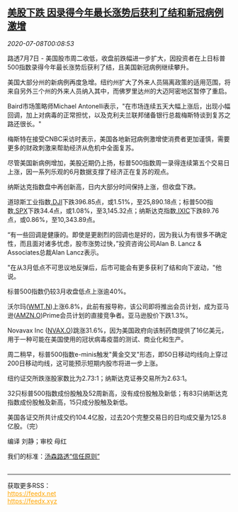 <!--1594167795000-->
[美股下跌 因录得今年最长涨势后获利了结和新冠病例激增](https://cn.reuters.com/article/usa-stocks-0707-tues-idCNKBS24900G)
------

<div><i>2020-07-08T00:08:53</i></div><div class="StandardArticleBody_body"><p>路透7月7日 - 美国股市周二收低，收盘前跌幅进一步扩大，因投资者在上日标普500指数录得今年最长涨势后获利了结，且美国新冠病例继续攀升。 </p><p>美国大部分州的新病例再度急增。纽约州扩大了外来人员隔离政策的适用范围，将来自另外三个州的外来人员纳入其中，而佛罗里达州的大迈阿密地区暂停了重启。 </p><p>Baird市场策略师Michael Antonelli表示，"在市场连续五天大幅上涨后，出现小幅回调，加上对病毒的正常担忧，以及克利夫兰联邦储备银行总裁梅斯特谈到复苏之路还很长。" </p><p>梅斯特在接受CNBC采访时表示，美国各地新冠病例激增使消费者更加谨慎，需要更多的财政刺激来帮助经济从危机中全面复苏。 </p><p>尽管美国新病例增加，美股近期仍上扬，标普500指数周一录得连续第五个交易日上涨，因一系列乐观的6月数据支撑了经济正在复苏的观点。 </p><p>纳斯达克指数盘中再创新高，日内大部分时间保持上涨，但收盘下跌。 </p><p>道琼斯工业指数<a href="/investing/markets/index?symbol=.DJI">.DJI</a>下跌396.85点，或1.51%，至25,890.18点；标普500指数<a href="/investing/markets/index?symbol=.SPX">.SPX</a>下跌34.4点，或1.08%，至3,145.32点；纳斯达克指数<a href="/investing/markets/index?symbol=.IXIC">.IXIC</a>下跌89.76点，或0.86%，至10,343.89点。 </p><p>“有一些回调是健康的。即使是更剧烈的回调也是好的，因为我认为有很多不确定性，而且面对诸多忧虑，股市涨势过快，”投资咨询公司Alan B. Lancz & Associates总裁Alan Lancz表示。 </p><p>"在从3月低点不可思议地反弹后，后市可能会有更多获利了结和向下波动，"他说。 </p><p>标普500指数仍较3月收盘低点上涨逾40%。 </p><p>沃尔玛(<span id="symbol_WMT.N_3"><a href="//www.reuters.com/companies/WMT.N">WMT.N</a></span>)上涨6.8%，此前有报导称，该公司即将推出会员计划，成为亚马逊(<span id="symbol_AMZN.O_4"><a href="//www.reuters.com/companies/AMZN.O">AMZN.O</a></span>)Prime会员计划的直接竞争者。亚马逊股价下跌1.3%。 </p><p>Novavax Inc (<span id="symbol_NVAX.O_5"><a href="//www.reuters.com/companies/NVAX.O">NVAX.O</a></span>)跳涨31.6%，因为美国政府向该制药商提供了16亿美元，用于一种可能在美国使用的冠状病毒疫苗的测试、商业化和生产。 </p><p>周二稍早，标普500指数e-minis触发"黄金交叉"形态，即50日移动均线向上穿过200日移动均线，这可能预示短期内股市将进一步上涨。 </p><p>纽约证交所跌涨股家数比为2.73:1；纳斯达克证券交易所为2.63:1。 </p><p>32只标普500指数成份股触及52周新高，没有成份股触及新低；有83只纳斯达克指数成份股触及新高，15只成分股触及新低。 </p><p>美国各证交所共计成交约104.4亿股，过去20个完整交易日的日均成交量为125.8亿股。（完）     </p><div class="Attribution_container"><div class="Attribution_attribution"><p class="Attribution_content">编译 刘静；审校 母红</p></div></div><div class="StandardArticleBody_trustBadgeContainer"><span class="StandardArticleBody_trustBadgeTitle">我们的标准：</span><span class="trustBadgeUrl"><a href="https://www.thomsonreuters.cn/content/dam/openweb/documents/pdf/china/brochures/about-us-1.pdf">汤森路透“信任原则”</a></span></div></div><br><hr><div>获取更多RSS：<br><a href="https://feedx.net" style="color:orange" target="_blank">https://feedx.net</a> <br><a href="https://feedx.xyz" style="color:orange" target="_blank">https://feedx.xyz</a><br></div>
